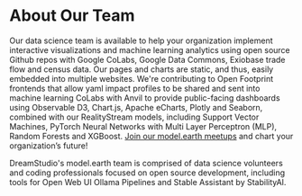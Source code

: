 # About Our Team

Our data science team is available to help your organization implement interactive visualizations and machine learning analytics using open source Github repos with Google CoLabs, Google Data Commons, Exiobase trade flow and census data. Our pages and charts are static, and thus, easily embedded into multiple websites. We're contributing to Open Footprint frontends that allow yaml impact profiles to be shared and sent into machine learning CoLabs with Anvil to provide public-facing dashboards using Observable D3, Chart.js, Apache eCharts, Plotly and Seaborn, combined with our RealityStream models, including Support Vector Machines<!-- (SVM)-->, PyTorch Neural Networks with Multi Layer Perceptron (MLP), Random Forests and XGBoost. [Join our model.earth meetups](https://model.earth/io/coders) and chart your organization’s&nbsp;future!

DreamStudio's model.earth team is comprised of data science volunteers and coding professionals focused on open source development, including tools for Open Web UI Ollama Pipelines and Stable Assistant by StabilityAI.

<!--
# What we do

Interactive Visualizations  
Machine Learning for Organizations  
Data Analytics for Team Goals  
Generative AI Images and Video  
Pipelines for Open Web UI  
[To be determined - by you!]


Learn about our Pipelines for Open Web UI locations and teams

# Our tools

RealityStream (ML Visualization)  
ModelEarth (Location Analysis)  
OpenFootprint (Open Data Panels)   
MemberSense (Team Guided AI)  

[Each of the above filmstrip items will send content into the screen-wide hero player.]

Upcoming: Integrate settings from GitHub accounts to set your goals. We'll storage resulting image, video and data visualization parameters within your storyboards. storyblok.com

Our team is integrating the Discord API with 3 AI datascapes:
Stable Artisan, OpenWebUI, Earthscape NextJS.
-->